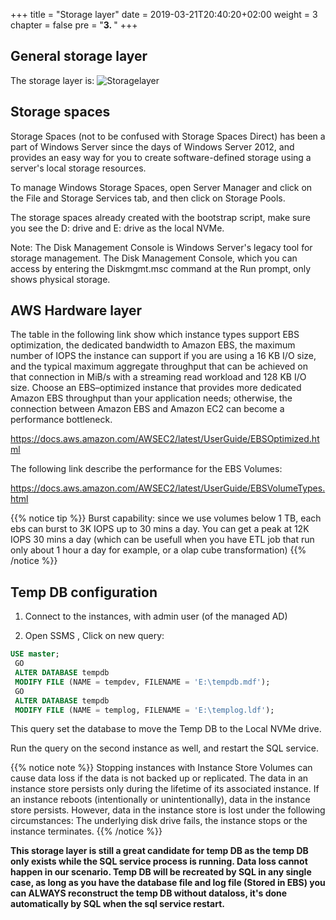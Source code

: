 +++
title = "Storage layer"
date = 2019-03-21T20:40:20+02:00
weight = 3
chapter = false
pre = "<b>3. </b>"
+++

## General storage layer

The storage layer is:
![Storagelayer](/images/screenshots/Architecture/mssql-draw-workshop-Page-2.png?classes=border,shadow)

## Storage spaces

Storage Spaces (not to be confused with Storage Spaces Direct) has been a part of Windows Server since the days of Windows Server 2012, and provides an easy way for you to create software-defined storage using a server's local storage resources.

To manage Windows Storage Spaces, open Server Manager and click on the File and Storage Services tab, and then click on Storage Pools.

The storage spaces already created with the bootstrap script, make sure you see the D: drive and E: drive as the local NVMe.

Note: 
The Disk Management Console is Windows Server's legacy tool for storage management. The Disk Management Console, which you can access by entering the Diskmgmt.msc command at the Run prompt, only shows physical storage.

## AWS Hardware layer

The table in the following link show which instance types support EBS optimization, the dedicated bandwidth to Amazon EBS, the maximum number of IOPS the instance can support if you are using a 16 KB I/O size, and the typical maximum aggregate throughput that can be achieved on that connection in MiB/s with a streaming read workload and 128 KB I/O size. Choose an EBS–optimized instance that provides more dedicated Amazon EBS throughput than your application needs; otherwise, the connection between Amazon EBS and Amazon EC2 can become a performance bottleneck.

https://docs.aws.amazon.com/AWSEC2/latest/UserGuide/EBSOptimized.html

The following link describe the performance for the EBS Volumes:

https://docs.aws.amazon.com/AWSEC2/latest/UserGuide/EBSVolumeTypes.html

{{% notice tip %}}
Burst capability: since  we use volumes below 1 TB, each ebs can  burst to 3K IOPS up to 30 mins a day. You can get a peak at 12K IOPS 30 mins a day (which can be usefull when you have ETL job that run only about 1 hour a day for example, or a olap cube transformation)
{{% /notice %}}


## Temp DB configuration

1. Connect to the instances, with admin user (of the managed AD)

1. Open SSMS , Click on new query:

```sql
USE master;
 GO
 ALTER DATABASE tempdb
 MODIFY FILE (NAME = tempdev, FILENAME = 'E:\tempdb.mdf');
 GO
 ALTER DATABASE tempdb
 MODIFY FILE (NAME = templog, FILENAME = 'E:\templog.ldf');
 ```

 This query set the database to move the Temp DB to the Local NVMe drive.

 Run the query on the second instance as well, and restart the SQL service.


{{% notice note %}}
Stopping instances with Instance Store Volumes can cause data loss if the data is not backed up or replicated. The data in an instance store persists only during the lifetime of its associated instance. If an instance reboots (intentionally or unintentionally), data in the instance store persists. However, data in the instance store is lost under the following circumstances: The underlying disk drive fails, the instance stops or the instance terminates.
{{% /notice %}}

**This storage layer is still a great candidate for temp DB as the temp DB only exists while the SQL service process is running. Data loss cannot happen in our scenario. Temp DB will be recreated by SQL in any single case, as long as you have the database file and log file (Stored in EBS) you can ALWAYS reconstruct the temp DB without dataloss, it's done automatically by SQL when the sql service restart.**